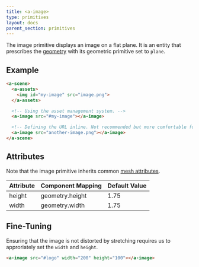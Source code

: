 ```yaml
---
title: <a-image>
type: primitives
layout: docs
parent_section: primitives
---
```


The image primitive displays an image on a flat plane. It is an entity that prescribes the [geometry](../components/geometry.md) with its geometric primitive set to `plane`.

## Example

```html
<a-scene>
  <a-assets>
    <img id="my-image" src="image.png">
  </a-assets>

  <!-- Using the asset management system. -->
  <a-image src="#my-image"></a-image>

  <!-- Defining the URL inline. Not recommended but more comfortable for web developers. -->
  <a-image src="another-image.png"></a-image>
</a-scene>
```

## Attributes

Note that the image primitive inherits common [mesh attributes](./mesh-attributes.md).

| Attribute | Component Mapping | Default Value |
|-----------|-------------------|---------------|
| height    | geometry.height   | 1.75          |
| width     | geometry.width    | 1.75          |

## Fine-Tuning

Ensuring that the image is not distorted by stretching requires us to approriately set the `width` and `height`.

```html
<a-image src="#logo" width="200" height="100"></a-image>
```
